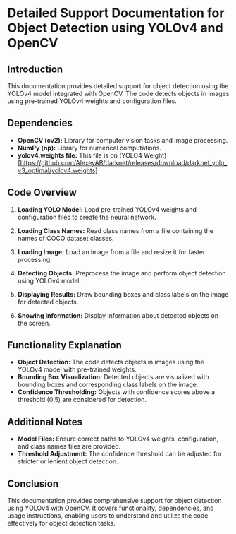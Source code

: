 # Detailed Support Documentation for Object Detection using YOLOv4 and OpenCV

## Introduction
This documentation provides detailed support for object detection using the YOLOv4 model integrated with OpenCV. The code detects objects in images using pre-trained YOLOv4 weights and configuration files.

## Dependencies
- **OpenCV (cv2):** Library for computer vision tasks and image processing.
- **NumPy (np):** Library for numerical computations.
- **yolov4.weights file:** This file is on (YOLO4 Weight)[https://github.com/AlexeyAB/darknet/releases/download/darknet_yolo_v3_optimal/yolov4.weights]

## Code Overview
1. **Loading YOLO Model:** Load pre-trained YOLOv4 weights and configuration files to create the neural network.
   
2. **Loading Class Names:** Read class names from a file containing the names of COCO dataset classes.
   
3. **Loading Image:** Load an image from a file and resize it for faster processing.
   
4. **Detecting Objects:** Preprocess the image and perform object detection using YOLOv4 model.
   
5. **Displaying Results:** Draw bounding boxes and class labels on the image for detected objects.
   
6. **Showing Information:** Display information about detected objects on the screen.

## Functionality Explanation
- **Object Detection:** The code detects objects in images using the YOLOv4 model with pre-trained weights.
- **Bounding Box Visualization:** Detected objects are visualized with bounding boxes and corresponding class labels on the image.
- **Confidence Thresholding:** Objects with confidence scores above a threshold (0.5) are considered for detection.

## Additional Notes
- **Model Files:** Ensure correct paths to YOLOv4 weights, configuration, and class names files are provided.
- **Threshold Adjustment:** The confidence threshold can be adjusted for stricter or lenient object detection.

## Conclusion
This documentation provides comprehensive support for object detection using YOLOv4 with OpenCV. It covers functionality, dependencies, and usage instructions, enabling users to understand and utilize the code effectively for object detection tasks.
